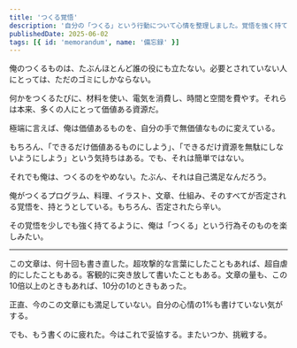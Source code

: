 ```yaml
---
title: 'つくる覚悟'
description: '自分の「つくる」という行動について心情を整理しました。覚悟を強く持てるように、これからも楽しみながら続けていけたらと思います。'
publishedDate: 2025-06-02
tags: [{ id: 'memorandum', name: '備忘録' }]
---
```


俺のつくるものは、たぶんほとんど誰の役にも立たない。必要とされていない人にとっては、ただのゴミにしかならない。

何かをつくるたびに、材料を使い、電気を消費し、時間と空間を費やす。それらは本来、多くの人にとって価値ある資源だ。

極端に言えば、俺は価値あるものを、自分の手で無価値なものに変えている。

もちろん、「できるだけ価値あるものにしよう」、「できるだけ資源を無駄にしないようにしよう」という気持ちはある。でも、それは簡単ではない。

それでも俺は、つくるのをやめない。たぶん、それは自己満足なんだろう。

俺がつくるプログラム、料理、イラスト、文章、仕組み、そのすべてが否定される覚悟を、持とうとしている。もちろん、否定されたら辛い。

その覚悟を少しでも強く持てるように、俺は「つくる」という行為そのものを楽しみたい。

---

この文章は、何十回も書き直した。超攻撃的な言葉にしたこともあれば、超自虐的にしたこともある。客観的に突き放して書いたこともある。文章の量も、この10倍以上のときもあれば、10分の1のときもあった。

正直、今のこの文章にも満足していない。自分の心情の1%も書けていない気がする。

でも、もう書くのに疲れた。今はこれで妥協する。またいつか、挑戦する。
